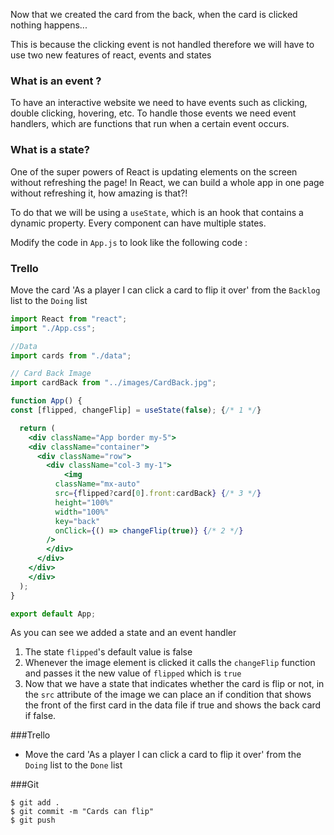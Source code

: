 Now that we created the card from the back, when the card is clicked nothing happens...

This is because the clicking event is not handled therefore we will have to use two new features of react, events and states

### What is an event ?

To have an interactive website we need to have events such as clicking, double clicking, hovering, etc. To handle those events we need event handlers, which are functions that run when a certain event occurs.

### What is a state?

One of the super powers of React is updating elements on the screen without refreshing the page! In React, we can build a whole app in one page without refreshing it, how amazing is that?!

To do that we will be using a `useState`, which is an hook that contains a dynamic property. Every component can have multiple states.

Modify the code in `App.js` to look like the following code :

### Trello

Move the card 'As a player I can click a card to flip it over' from the `Backlog` list to the `Doing` list

```jsx
import React from "react";
import "./App.css";

//Data
import cards from "./data";

// Card Back Image
import cardBack from "../images/CardBack.jpg";

function App() {
const [flipped, changeFlip] = useState(false); {/* 1 */}

  return (
    <div className="App border my-5">
    <div className="container">
      <div className="row">
        <div className="col-3 my-1">
            <img
          className="mx-auto"
          src={flipped?card[0].front:cardBack} {/* 3 */}
          height="100%"
          width="100%"
          key="back"
          onClick={() => changeFlip(true)} {/* 2 */}
        />
        </div>
      </div>
    </div>
    </div>
  );
}

export default App;


```

As you can see we added a state and an event handler

1. The state `flipped`'s default value is false
2. Whenever the image element is clicked it calls the `changeFlip` function and passes it the new value of `flipped` which is `true`
3. Now that we have a state that indicates whether the card is flip or not, in the `src` attribute of the image we can place an if condition that shows the front of the first card in the data file if true and shows the back card if false.

###Trello

- Move the card 'As a player I can click a card to flip it over' from the `Doing` list to the `Done` list

###Git

```shell
$ git add .
$ git commit -m "Cards can flip"
$ git push
```
